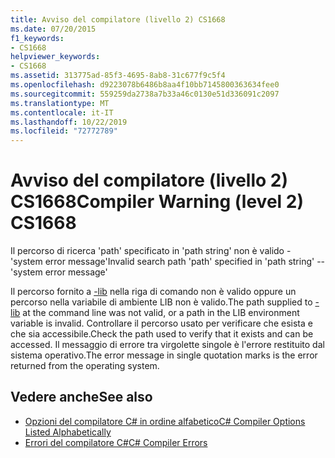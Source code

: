 ```yaml
---
title: Avviso del compilatore (livello 2) CS1668
ms.date: 07/20/2015
f1_keywords:
- CS1668
helpviewer_keywords:
- CS1668
ms.assetid: 313775ad-85f3-4695-8ab8-31c677f9c5f4
ms.openlocfilehash: d9223078b6486b8aa4f10bb7145800363634fee0
ms.sourcegitcommit: 559259da2738a7b33a46c0130e51d336091c2097
ms.translationtype: MT
ms.contentlocale: it-IT
ms.lasthandoff: 10/22/2019
ms.locfileid: "72772789"
---
```

# <a name="compiler-warning-level-2-cs1668"></a><span data-ttu-id="67d5f-102">Avviso del compilatore (livello 2) CS1668</span><span class="sxs-lookup"><span data-stu-id="67d5f-102">Compiler Warning (level 2) CS1668</span></span>
<span data-ttu-id="67d5f-103">Il percorso di ricerca 'path' specificato in 'path string' non è valido - 'system error message'</span><span class="sxs-lookup"><span data-stu-id="67d5f-103">Invalid search path 'path' specified in 'path string' --  'system error message'</span></span>  
  
 <span data-ttu-id="67d5f-104">Il percorso fornito a [-lib](../language-reference/compiler-options/lib-compiler-option.md) nella riga di comando non è valido oppure un percorso nella variabile di ambiente LIB non è valido.</span><span class="sxs-lookup"><span data-stu-id="67d5f-104">The path supplied to [-lib](../language-reference/compiler-options/lib-compiler-option.md) at the command line was not valid, or a path in the LIB environment variable is invalid.</span></span> <span data-ttu-id="67d5f-105">Controllare il percorso usato per verificare che esista e che sia accessibile.</span><span class="sxs-lookup"><span data-stu-id="67d5f-105">Check the path used to verify that it exists and can be accessed.</span></span> <span data-ttu-id="67d5f-106">Il messaggio di errore tra virgolette singole è l'errore restituito dal sistema operativo.</span><span class="sxs-lookup"><span data-stu-id="67d5f-106">The error message in single quotation marks is the error returned from the operating system.</span></span>  
  
## <a name="see-also"></a><span data-ttu-id="67d5f-107">Vedere anche</span><span class="sxs-lookup"><span data-stu-id="67d5f-107">See also</span></span>

- [<span data-ttu-id="67d5f-108">Opzioni del compilatore C# in ordine alfabetico</span><span class="sxs-lookup"><span data-stu-id="67d5f-108">C# Compiler Options Listed Alphabetically</span></span>](../language-reference/compiler-options/listed-alphabetically.md)
- [<span data-ttu-id="67d5f-109">Errori del compilatore C#</span><span class="sxs-lookup"><span data-stu-id="67d5f-109">C# Compiler Errors</span></span>](../language-reference/compiler-messages/index.md)
